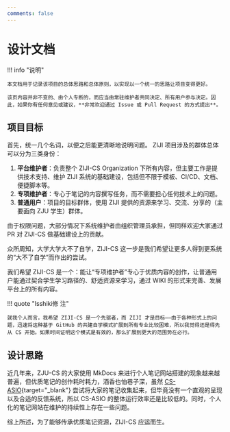 ```yaml
---
comments: false
---
```


# 设计文档

!!! info "说明"

    本文档用于记录该项目的总体思路和总体原则，以实现以一个统一的思路让项目变得更好。

    该页内容并非不变的、由个人专断的，而应当由常驻维护者共同决定、所有用户参与决定。因此，如果你有任何意见或建议，**非常欢迎通过 Issue 或 Pull Request 的方式提出**。

## 项目目标

首先，统一几个名词，以便之后能更清晰地说明问题。 ZIJI 项目涉及的群体总体可以分为三类身份：

1. **平台维护者**：负责整个 ZIJI-CS Organization 下所有内容，但主要工作是提供技术支持、维护 ZIJI 系统的基础建设，包括但不限于模板、CI/CD、文档、便捷脚本等。
2. **专项维护者**：专心于笔记的内容撰写任务，而不需要担心任何技术上的问题。
3. **普通用户**：项目的目标群体，使用 ZIJI 提供的资源来学习、交流、分享的（主要面向 ZJU 学生）群体。

由于权限问题，大部分情况下系统维护者由组织管理员承担，但同样欢迎大家通过 PR 对 ZIJI-CS 做基础建设上的贡献。

众所周知，大学大学大不了自学，ZIJI-CS 这一步是我们希望让更多人得到更系统的“大不了自学”而作出的尝试。

我们希望 ZIJI-CS 是一个：能让“专项维护者”专心于优质内容的创作，让普通用户能通过契合学生学习路径的、舒适资源来学习，通过 WIKI 的形式来完善、发展平台上的所有内容。

!!! quote "Isshiki修 注"

    就我个人而言，我希望 ZIJI-CS 是一个先驱者，而 ZIJI 才是目标——由于各种形式上的问题，迅速将这种基于 GitHub 的共建自学模式扩展到所有专业比较困难，所以我觉得还是得先从 CS 开始。如果时间证明这个模式是有效的，那么扩展到更大的范围势在必行。

## 设计思路

近几年来，ZJU-CS 的大家使用 MkDocs 来进行个人笔记网站搭建的现象越来越普遍，但优质笔记的创作耗时耗力，酒香也怕巷子深，虽然 [CS-ASIO](https://github.com/IsshikiHugh/zju-cs-asio){target="_blank"} 尝试将大家的笔记收集起来，但毕竟没有一个直观的呈现以及合适的反馈系统，所以 CS-ASIO 的整体运行效率还是比较低的。同时，个人化的笔记网站在维护的持续性上存在一些问题。

综上所述，为了能够传承优质笔记资源，ZIJI-CS 应运而生。

